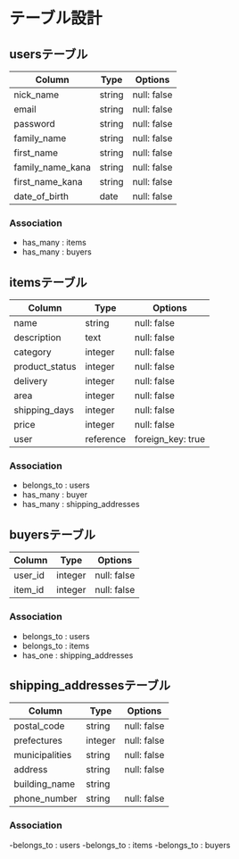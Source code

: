 # テーブル設計

## usersテーブル

| Column           | Type   | Options     |
| ---------------- | ------ | ----------- |
| nick_name        | string | null: false |
| email            | string | null: false |
| password         | string | null: false |
| family_name      | string | null: false |
| first_name       | string | null: false |
| family_name_kana | string | null: false |
| first_name_kana  | string | null: false |
| date_of_birth    | date   | null: false |

### Association

- has_many : items
- has_many : buyers

## itemsテーブル

| Column         | Type      | Options           |
| -------------- | --------- | ----------------- |
| name           | string    | null: false       |
| description    | text      | null: false       |
| category       | integer   | null: false       |
| product_status | integer   | null: false       |
| delivery       | integer   | null: false       |
| area           | integer   | null: false       |
| shipping_days  | integer   | null: false       |
| price          | integer   | null: false       |
| user           | reference | foreign_key: true |

### Association

- belongs_to : users
- has_many   : buyer
- has_many   : shipping_addresses

## buyersテーブル

| Column  | Type    | Options     |
| ------- | ------- | ----------- |
| user_id | integer | null: false |
| item_id | integer | null: false |

### Association

- belongs_to : users
- belongs_to : items
- has_one    : shipping_addresses

## shipping_addressesテーブル

| Column         | Type    | Options     |
| -------------- | ------- | ----------- |
| postal_code    | string  | null: false |
| prefectures    | integer | null: false |
| municipalities | string  | null: false |
| address        | string  | null: false |
| building_name  | string  |             |
| phone_number   | string  | null: false |


### Association

-belongs_to : users
-belongs_to : items
-belongs_to : buyers
